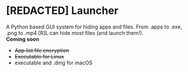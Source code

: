 # [REDACTED] Launcher
<body>
  A Python based GUI system for hiding apps and files.
  From .apps to .exe, .png to .mp4 [R]L can hide <i>most</i> files (and launch them!).
<br>
  <b>Coming soon</b>
  <ul>
    <li><strike>App list file encryption</strike></li>
    <li><strike>Executable for Linux</strike></li>
    <li>executable and .dmg for macOS</li>
  </ul>
</body>
